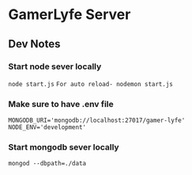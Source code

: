 # GamerLyfe Server
## Dev Notes
### Start node sever locally
`node start.js`
`For auto reload- nodemon start.js`
### Make sure to have .env file
`MONGODB_URI='mongodb://localhost:27017/gamer-lyfe'`
`NODE_ENV='development'`
### Start mongodb sever locally
`mongod --dbpath=./data`

